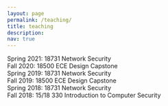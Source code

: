 ```yaml
---
layout: page
permalink: /teaching/
title: teaching
description: 
nav: true
---
```


Spring 2021: 18731 Network Security  <br>
Fall 2020: 18500 ECE Design Capstone <br>
Spring 2019: 18731 Network Security <br>
Fall 2019:  18500 ECE Design Capstone <br>
Spring 2018: 18731 Network Security  <br>
Fall 2018: 15/18 330 Introduction to Computer Security <br>
